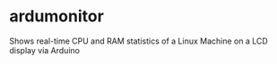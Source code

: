 # ardumonitor
Shows real-time CPU and RAM statistics of a Linux Machine on a LCD display via Arduino
